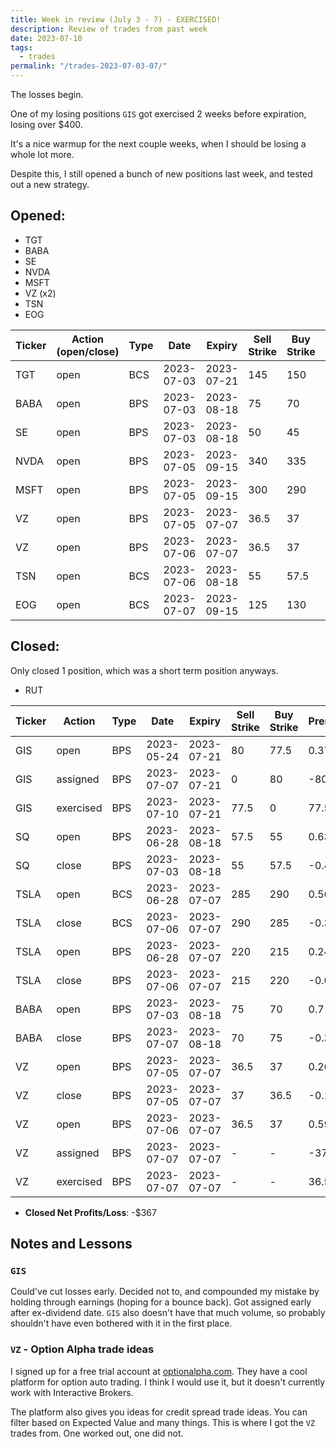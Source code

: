 ```yaml
---
title: Week in review (July 3 - 7) - EXERCISED!
description: Review of trades from past week
date: 2023-07-10
tags:
  - trades
permalink: "/trades-2023-07-03-07/"
---
```


The losses begin.

One of my losing positions `GIS` got exercised 2 weeks before expiration, losing over $400.

It's a nice warmup for the next couple weeks, when I should be losing a whole lot more.

Despite this, I still opened a bunch of new positions last week, and tested out a new strategy.


## Opened:
- TGT
- BABA
- SE
- NVDA
- MSFT
- VZ (x2)
- TSN
- EOG

<div class="trade-table weekly full-width">

|**Ticker**|**Action (open/close)**|**Type**|**Date**|**Expiry**|**Sell Strike**|**Buy Strike**|**Premium**|**Qty**|**Fee**|**Net**|
|---|---|---|---|---|---|---|---|---|---|---|
|TGT|open|BCS|2023-07-03|2023-07-21|145|150|0.15|2|2.8|27.2|
|BABA|open|BPS|2023-07-03|2023-08-18|75|70|0.7|1|1.4|68.6|
|SE|open|BPS|2023-07-03|2023-08-18|50|45|0.88|1|1.4|86.6|
|NVDA|open|BPS|2023-07-05|2023-09-15|340|335|0.75|1|1.4|73.6|
|MSFT|open|BPS|2023-07-05|2023-09-15|300|290|1.1|1|2.1|107.9|
|VZ|open|BPS|2023-07-05|2023-07-07|36.5|37|0.26|2|2.1|49.9|
|VZ|open|BPS|2023-07-06|2023-07-07|36.5|37|0.59|1|2.1|56.9|
|TSN|open|BCS|2023-07-06|2023-08-18|55|57.5|0.6|1|0.2|59.8|
|EOG|open|BCS|2023-07-07|2023-09-15|125|130|0.78|1|0.6|77.4|

</div>

## Closed:
Only closed 1 position, which was a short term position anyways.
- RUT

<div class = "trade-table weekly full-width">

|**Ticker**|**Action**|**Type**|**Date**|**Expiry**|**Sell Strike**|**Buy Strike**|**Premium**|**Qty**|**Fee**|**Net**|**Profit/Loss**|
|---|---|---|---|---|---|---|---|---|---|---|---|
|GIS|open|BPS|2023-05-24|2023-07-21|80|77.5|0.37|2|0.2|73.8|-426.200000000001|
|GIS|assigned|BPS|2023-07-07|2023-07-21|0|80|-80|2|0|-16000|
|GIS|exercised|BPS|2023-07-10|2023-07-21|77.5|0|77.5|2|0|15500|
|SQ|open|BPS|2023-06-28|2023-08-18|57.5|55|0.63|1|1.4|61.6|13.2|
|SQ|close|BPS|2023-07-03|2023-08-18|55|57.5|-0.47|1|1.4|-48.4|
|TSLA|open|BCS|2023-06-28|2023-07-07|285|290|0.56|1|1.4|54.6|15.2|
|TSLA|close|BCS|2023-07-06|2023-07-07|290|285|-0.38|1|1.4|-39.4|
|TSLA|open|BPS|2023-06-28|2023-07-07|220|215|0.24|1|1.4|22.6|20.2|
|TSLA|close|BPS|2023-07-06|2023-07-07|215|220|-0.01|1|1.4|-2.4|
|BABA|open|BPS|2023-07-03|2023-08-18|75|70|0.7|1|1.4|68.6|32.2|
|BABA|close|BPS|2023-07-07|2023-08-18|70|75|-0.35|1|1.4|-36.4|
|VZ|open|BPS|2023-07-05|2023-07-07|36.5|37|0.26|2|2.1|49.9|21.5|
|VZ|close|BPS|2023-07-05|2023-07-07|37|36.5|-0.13|2|2.4|-28.4|
|VZ|open|BPS|2023-07-06|2023-07-07|36.5|37|0.59|1|2.1|56.9|-43.0999999999999|
|VZ|assigned|BPS|2023-07-07|2023-07-07|-|-|-37.5|1||-3750|
|VZ|exercised|BPS|2023-07-07|2023-07-07|-|-|36.5|1||3650|


</div>

- **Closed Net Profits/Loss**: -$367

## Notes and Lessons

### `GIS`
Could've cut losses early.  Decided not to, and compounded my mistake by holding through earnings (hoping for a bounce back). Got assigned early after ex-dividend date. `GIS` also doesn't have that much volume, so probably shouldn't have even bothered with it in the first place.

### `VZ` - Option Alpha trade ideas
I signed up for a free trial account at <a href="optionalpha.com/">optionalpha.com</a>.  They have a cool platform for option auto trading. I think I would use it, but it doesn't currently work with Interactive Brokers.

The platform also gives you ideas for credit spread trade ideas.  You can filter based on Expected Value and many things. This is where I got the `VZ` trades from.  One worked out, one did not.


